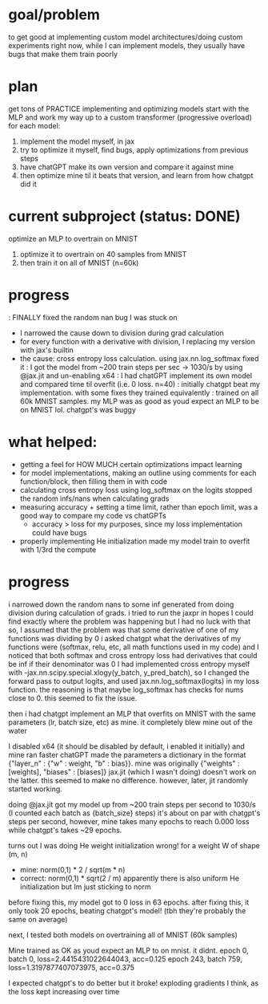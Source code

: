 # goal/problem
to get good at implementing custom model architectures/doing custom experiments
right now, while I can implement models, they usually have bugs that make them train poorly

# plan
get tons of PRACTICE implementing and optimizing models
start with the MLP and work my way up to a custom transformer (progressive overload)
for each model:
  1) implement the model myself, in jax
  2) try to optimize it myself, find bugs, apply optimizations from previous steps
  3) have chatGPT make its own version and compare it against mine
  4) then optimize mine til it beats that version, and learn from how chatgpt did it

# current subproject (status: DONE)
optimize an MLP to overtrain on MNIST
1. optimize it to overtrain on 40 samples from MNIST
2. then train it on all of MNIST (n=60k)

# progress
: FINALLY fixed the random nan bug I was stuck on
  - I narrowed the cause down to division during grad calculation
  - for every function with a derivative with division, I replacing my version with jax's builtin
  - the cause: cross entropy loss calculation. using jax.nn.log_softmax fixed it
: I got the model from ~200 train steps per sec -> 1030/s by using @jax.jit and un-enabling x64
: I had chatGPT implement its own model and compared time til overfit (i.e. 0 loss. n=40)
: initially chatgpt beat my implementation. with some fixes they trained equivalently
: trained on all 60k MNIST samples. my MLP was as good as youd expect an MLP to be on MNIST lol. chatgpt's was buggy

# what helped:
- getting a feel for HOW MUCH certain optimizations impact learning
- for model implementations, making an outline using comments for each function/block, then filling them in with code
- calculating cross entropy loss using log_softmax on the logits stopped the random infs/nans when calculating grads
- measuring accuracy + setting a time limit, rather than epoch limit, was a good way to compare my code vs chatGPTs
  - accuracy > loss for my purposes, since my loss implementation could have bugs
- properly implementing He initialization made my model train to overfit with 1/3rd the compute





# progress
i narrowed down the random nans to some inf generated from doing division during calculation of grads.
i tried to run the jaxpr in hopes I could find exactly where the problem was happening but I had no luck with that
so, I assumed that the problem was that some derivative of one of my functions was dividing by 0
i asked chatgpt what the derivatives of my functions were (softmax, relu, etc, all math functions used in my code) and I noticed that
both softmax and cross entropy loss had derivatives that could be inf if their denominator was 0
I had implemented cross entropy myself with -jax.nn.scipy.special.xlogy(y_batch, y_pred_batch), so I changed the forward pass to output logits, and used
jax.nn.log_softmax(logits) in my loss function. the reasoning is that maybe log_softmax has checks for nums close to 0. this seemed to fix the issue.

then i had chatgpt implement an MLP that overfits on MNIST with the same parameters (lr, batch size, etc) as mine. it completely blew mine out of the water

I disabled x64 (it should be disabled by default, i enabled it initially) and mine ran faster
chatGPT made the parameters a dictionary in the format {"layer_n" : {"w" : weight, "b" : bias}}. mine was originally {"weights" : [weights], "biases" : [biases]}
jax.jit (which I wasn't doing) doesn't work on the latter. this seemed to make no difference. however, later, jit randomly started working.

doing @jax.jit got my model up from ~200 train steps per second to 1030/s (I counted each batch as {batch_size} steps)
it's about on par with chatgpt's steps per second, however, mine takes many epochs to reach 0.000 loss while chatgpt's takes ~29 epochs.

turns out I was doing He weight initialization wrong!
for a weight W of shape (m, n)
  - mine:     norm(0,1) * 2 / sqrt(m * n)
  - correct:  norm(0,1) * sqrt(2 / m)
apparently there is also uniform He initialization but Im just sticking to norm

before fixing this, my model got to 0 loss in 63 epochs.
after fixing this, it only took 20 epochs, beating chatgpt's model! (tbh they're probably the same on average)


next, I tested both models on overtraining all of MNIST (60k samples)

Mine trained as OK as youd expect an MLP to on mnist. it didnt.
epoch 0, batch 0, loss=2.4415431022644043, acc=0.125
epoch 243, batch 759, loss=1.3197877407073975, acc=0.375

I expected chatgpt's to do better but it broke! exploding gradients I think, as the loss kept increasing over time





